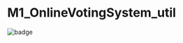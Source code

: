 # M1_OnlineVotingSystem_util
![badge](https://user-images.githubusercontent.com/98829253/153342181-cd52065c-86be-4134-ac7c-33f85152e39e.svg)
